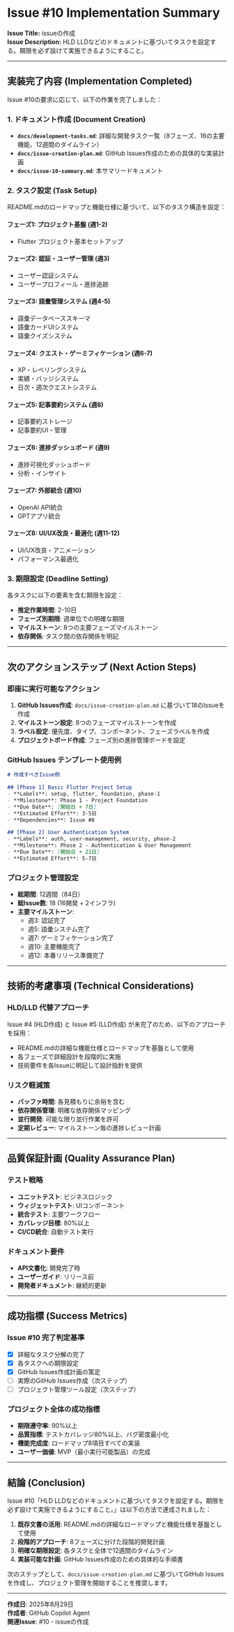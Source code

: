 # Issue #10 Implementation Summary

**Issue Title:** issueの作成  
**Issue Description:** HLD LLDなどのドキュメントに基づいてタスクを設定する。期限を必ず設けて実施できるようにすること。

---

## 実装完了内容 (Implementation Completed)

Issue #10の要求に応じて、以下の作業を完了しました：

### 1. ドキュメント作成 (Document Creation)
- **`docs/development-tasks.md`**: 詳細な開発タスク一覧（8フェーズ、16の主要機能、12週間のタイムライン）
- **`docs/issue-creation-plan.md`**: GitHub Issues作成のための具体的な実装計画
- **`docs/issue-10-summary.md`**: 本サマリードキュメント

### 2. タスク設定 (Task Setup)
README.mdのロードマップと機能仕様に基づいて、以下のタスク構造を設定：

#### フェーズ1: プロジェクト基盤 (週1-2)
- Flutter プロジェクト基本セットアップ

#### フェーズ2: 認証・ユーザー管理 (週3)
- ユーザー認証システム
- ユーザープロフィール・進捗追跡

#### フェーズ3: 語彙管理システム (週4-5)
- 語彙データベーススキーマ
- 語彙カードUIシステム
- 語彙クイズシステム

#### フェーズ4: クエスト・ゲーミフィケーション (週6-7)
- XP・レベリングシステム
- 実績・バッジシステム
- 日次・週次クエストシステム

#### フェーズ5: 記事要約システム (週8)
- 記事要約ストレージ
- 記事要約UI・管理

#### フェーズ6: 進捗ダッシュボード (週9)
- 進捗可視化ダッシュボード
- 分析・インサイト

#### フェーズ7: 外部統合 (週10)
- OpenAI API統合
- GPTアプリ統合

#### フェーズ8: UI/UX改良・最適化 (週11-12)
- UI/UX改良・アニメーション
- パフォーマンス最適化

### 3. 期限設定 (Deadline Setting)
各タスクに以下の要素を含む期限を設定：
- **推定作業時間**: 2-10日
- **フェーズ別期限**: 週単位での明確な期限
- **マイルストーン**: 8つの主要フェーズマイルストーン
- **依存関係**: タスク間の依存関係を明記

---

## 次のアクションステップ (Next Action Steps)

### 即座に実行可能なアクション
1. **GitHub Issues作成**: `docs/issue-creation-plan.md` に基づいて18のIssueを作成
2. **マイルストーン設定**: 8つのフェーズマイルストーンを作成
3. **ラベル設定**: 優先度、タイプ、コンポーネント、フェーズラベルを作成
4. **プロジェクトボード作成**: フェーズ別の進捗管理ボードを設定

### GitHub Issues テンプレート使用例

```markdown
# 作成すべきIssue例

## [Phase 1] Basic Flutter Project Setup
- **Labels**: setup, flutter, foundation, phase-1
- **Milestone**: Phase 1 - Project Foundation  
- **Due Date**: [開始日 + 7日]
- **Estimated Effort**: 3-5日
- **Dependencies**: Issue #8

## [Phase 2] User Authentication System  
- **Labels**: auth, user-management, security, phase-2
- **Milestone**: Phase 2 - Authentication & User Management
- **Due Date**: [開始日 + 21日]  
- **Estimated Effort**: 5-7日
```

### プロジェクト管理設定
- **総期間**: 12週間（84日）
- **総Issue数**: 18 (16開発 + 2インフラ)
- **主要マイルストーン**:
  - 週3: 認証完了
  - 週5: 語彙システム完了
  - 週7: ゲーミフィケーション完了
  - 週10: 主要機能完了
  - 週12: 本番リリース準備完了

---

## 技術的考慮事項 (Technical Considerations)

### HLD/LLD 代替アプローチ
Issue #4 (HLD作成) と Issue #5 (LLD作成) が未完了のため、以下のアプローチを採用：
- README.mdの詳細な機能仕様とロードマップを基盤として使用
- 各フェーズで詳細設計を段階的に実施
- 技術要件を各Issueに明記して設計指針を提供

### リスク軽減策
- **バッファ時間**: 各見積もりに余裕を含む
- **依存関係管理**: 明確な依存関係マッピング
- **並行開発**: 可能な限り並行作業を許可
- **定期レビュー**: マイルストーン毎の進捗レビュー計画

---

## 品質保証計画 (Quality Assurance Plan)

### テスト戦略
- **ユニットテスト**: ビジネスロジック
- **ウィジェットテスト**: UIコンポーネント  
- **統合テスト**: 主要ワークフロー
- **カバレッジ目標**: 80%以上
- **CI/CD統合**: 自動テスト実行

### ドキュメント要件
- **API文書化**: 開発完了時
- **ユーザーガイド**: リリース前
- **開発者ドキュメント**: 継続的更新

---

## 成功指標 (Success Metrics)

### Issue #10 完了判定基準
- [x] 詳細なタスク分解の完了
- [x] 各タスクへの期限設定
- [x] GitHub Issues作成計画の策定
- [ ] 実際のGitHub Issues作成（次ステップ）
- [ ] プロジェクト管理ツール設定（次ステップ）

### プロジェクト全体の成功指標
- **期限遵守率**: 90%以上
- **品質指標**: テストカバレッジ80%以上、バグ密度最小化
- **機能完成度**: ロードマップ8項目すべての実装
- **ユーザー価値**: MVP（最小実行可能製品）の完成

---

## 結論 (Conclusion)

Issue #10「HLD LLDなどのドキュメントに基づいてタスクを設定する。期限を必ず設けて実施できるようにすること。」は以下の方法で達成されました：

1. **既存文書の活用**: README.mdの詳細なロードマップと機能仕様を基盤として使用
2. **段階的アプローチ**: 8フェーズに分けた段階的開発計画
3. **明確な期限設定**: 各タスクと全体で12週間のタイムライン
4. **実装可能な計画**: GitHub Issues作成のための具体的な手順書

次のステップとして、`docs/issue-creation-plan.md` に基づいてGitHub Issuesを作成し、プロジェクト管理を開始することを推奨します。

---

**作成日**: 2025年8月29日  
**作成者**: GitHub Copilot Agent  
**関連Issue**: #10 - issueの作成